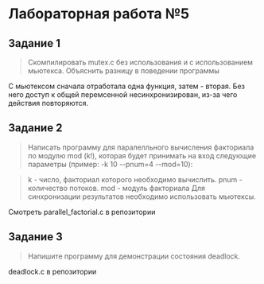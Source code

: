 # Лабораторная работа №5

## Задание 1

> Скомпилировать mutex.c без использования и с использованием мьютекса. Объяснить разницу в поведении программы

С мьютексом сначала отработала одна функция, затем - вторая. Без него доступ к общей перемсенной несинхронизирован, из-за чего действия повторяются.

## Задание 2

> Написать программу для паралелльного вычисления факториала по модулю mod (k!), которая будет принимать на вход следующие параметры (пример: -k 10 --pnum=4 --mod=10):

> k - число, факториал которого необходимо вычислить.
> pnum - количество потоков.
> mod - модуль факториала
> Для синхронизации результатов необходимо использовать мьютексы.

Смотреть parallel_factorial.c в репозитории

## Задание 3

> Напишите программу для демонстрации состояния deadlock.

deadlock.c в репозитории
